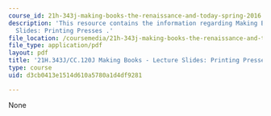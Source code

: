 ```yaml
---
course_id: 21h-343j-making-books-the-renaissance-and-today-spring-2016
description: 'This resource contains the information regarding Making Books - Lecture
  Slides: Printing Presses .'
file_location: /coursemedia/21h-343j-making-books-the-renaissance-and-today-spring-2016/d3cb0413e1514d610a5780a1d4df9281_MIT21H_343JS16_Print.pdf
file_type: application/pdf
layout: pdf
title: '21H.343J/CC.120J Making Books - Lecture Slides: Printing Presses'
type: course
uid: d3cb0413e1514d610a5780a1d4df9281

---
```

None